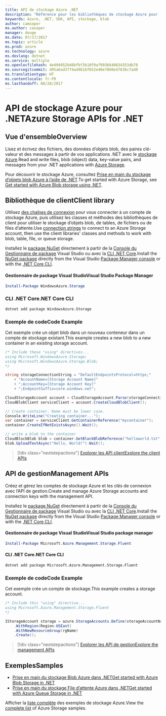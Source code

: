 ```yaml
---
title: API de stockage Azure .NET
description: "Référence pour les bibliothèques de stockage Azure pour .NET"
keywords: Azure, .NET, SDK, API, stockage, blob
author: camsoper
ms.author: casoper
manager: douge
ms.date: 07/17/2017
ms.topic: article
ms.prod: azure
ms.technology: azure
ms.devlang: dotnet
ms.service: multiple
ms.openlocfilehash: 4e494952b48bfbf3b10f9af9936648634353db78
ms.sourcegitcommit: d95a6ad3774a49b16f652e40e7860e47636c7ad0
ms.translationtype: HT
ms.contentlocale: fr-FR
ms.lasthandoff: 08/28/2017
---
```

# <a name="azure-storage-apis-for-net"></a><span data-ttu-id="0a26f-104">API de stockage Azure pour .NET</span><span class="sxs-lookup"><span data-stu-id="0a26f-104">Azure Storage APIs for .NET</span></span>

## <a name="overview"></a><span data-ttu-id="0a26f-105">Vue d'ensemble</span><span class="sxs-lookup"><span data-stu-id="0a26f-105">Overview</span></span>

<span data-ttu-id="0a26f-106">Lisez et écrivez des fichiers, des données d’objets blob, des paires clé-valeur et des messages à partir de vos applications .NET avec le [stockage Azure](https://review.docs.microsoft.com/en-us/azure/storage/storage-introduction).</span><span class="sxs-lookup"><span data-stu-id="0a26f-106">Read and write files, blob (object) data, key-value pairs, and messages from your .NET applications with [Azure Storage](https://review.docs.microsoft.com/en-us/azure/storage/storage-introduction).</span></span>

<span data-ttu-id="0a26f-107">Pour découvrir le stockage Azure, consultez [Prise en main du stockage d’objets blob Azure à l’aide de .NET](/azure/storage/storage-dotnet-how-to-use-blobs).</span><span class="sxs-lookup"><span data-stu-id="0a26f-107">To get started with Azure Storage, see [Get started with Azure Blob storage using .NET](/azure/storage/storage-dotnet-how-to-use-blobs).</span></span>

## <a name="client-library"></a><span data-ttu-id="0a26f-108">Bibliothèque de client</span><span class="sxs-lookup"><span data-stu-id="0a26f-108">Client library</span></span>

<span data-ttu-id="0a26f-109">Utilisez [des chaînes de connexion](/azure/storage/storage-create-storage-account#manage-your-storage-account) pour vous connecter à un compte de stockage Azure, puis utilisez les classes et méthodes des bibliothèques de client pour utiliser le stockage d’objets blob, de tables, de fichiers ou de files d’attente.</span><span class="sxs-lookup"><span data-stu-id="0a26f-109">Use [connection strings](/azure/storage/storage-create-storage-account#manage-your-storage-account) to connect to an Azure Storage account, then use the client libraries' classes and methods to work with blob, table, file, or queue storage.</span></span>

<span data-ttu-id="0a26f-110">Installez le [package NuGet](https://www.nuget.org/packages/WindowsAzure.Storage) directement à partir de la [Console du Gestionnaire de package][PackageManager] Visual Studio ou avec la [CLI .NET Core][DotNetCLI].</span><span class="sxs-lookup"><span data-stu-id="0a26f-110">Install the [NuGet package](https://www.nuget.org/packages/WindowsAzure.Storage) directly from the Visual Studio [Package Manager console][PackageManager] or with the [.NET Core CLI][DotNetCLI].</span></span>

#### <a name="visual-studio-package-manager"></a><span data-ttu-id="0a26f-111">Gestionnaire de package Visual Studio</span><span class="sxs-lookup"><span data-stu-id="0a26f-111">Visual Studio Package Manager</span></span>

```powershell
Install-Package WindowsAzure.Storage
```

### <a name="net-core-cli"></a><span data-ttu-id="0a26f-112">CLI .NET Core</span><span class="sxs-lookup"><span data-stu-id="0a26f-112">.NET Core CLI</span></span>

```bash
dotnet add package WindowsAzure.Storage
```

### <a name="code-example"></a><span data-ttu-id="0a26f-113">Exemple de code</span><span class="sxs-lookup"><span data-stu-id="0a26f-113">Code Example</span></span>

<span data-ttu-id="0a26f-114">Cet exemple crée un objet blob dans un nouveau conteneur dans un compte de stockage existant.</span><span class="sxs-lookup"><span data-stu-id="0a26f-114">This example creates a new blob to a new container in an existing storage account.</span></span>

```csharp
/* Include these "using" directives...
using Microsoft.WindowsAzure.Storage;
using Microsoft.WindowsAzure.Storage.Blob;
*/

string storageConnectionString = "DefaultEndpointsProtocol=https;"
    + "AccountName=[Storage Account Name]"
    + ";AccountKey=[Storage Account Key]"
    + ";EndpointSuffix=core.windows.net";

CloudStorageAccount account = CloudStorageAccount.Parse(storageConnectionString);
CloudBlobClient serviceClient = account.CreateCloudBlobClient();

// Create container. Name must be lower case.
Console.WriteLine("Creating container...");
var container = serviceClient.GetContainerReference("mycontainer");
container.CreateIfNotExistsAsync().Wait();

// write a blob to the container
CloudBlockBlob blob = container.GetBlockBlobReference("helloworld.txt");
blob.UploadTextAsync("Hello, World!").Wait();
```

> [!div class="nextstepactions"]
> [<span data-ttu-id="0a26f-115">Explorer les API client</span><span class="sxs-lookup"><span data-stu-id="0a26f-115">Explore the client APIs</span></span>](/dotnet/api/overview/azure/storage/client)

## <a name="management-apis"></a><span data-ttu-id="0a26f-116">API de gestion</span><span class="sxs-lookup"><span data-stu-id="0a26f-116">Management APIs</span></span>

<span data-ttu-id="0a26f-117">Créez et gérez les comptes de stockage Azure et les clés de connexion avec l’API de gestion.</span><span class="sxs-lookup"><span data-stu-id="0a26f-117">Create and manage Azure Storage accounts and connection keys with the management API.</span></span>

<span data-ttu-id="0a26f-118">Installez le [package NuGet](https://www.nuget.org/packages/Microsoft.Azure.Management.Storage.Fluent) directement à partir de la [Console du Gestionnaire de package][PackageManager] Visual Studio ou avec la [CLI .NET Core][DotNetCLI].</span><span class="sxs-lookup"><span data-stu-id="0a26f-118">Install the [NuGet package](https://www.nuget.org/packages/Microsoft.Azure.Management.Storage.Fluent) directly from the Visual Studio [Package Manager console][PackageManager] or with the [.NET Core CLI][DotNetCLI].</span></span>

#### <a name="visual-studio-package-manager"></a><span data-ttu-id="0a26f-119">Gestionnaire de package Visual Studio</span><span class="sxs-lookup"><span data-stu-id="0a26f-119">Visual Studio package manager</span></span>

```powershell
Install-Package Microsoft.Azure.Management.Storage.Fluent
```

#### <a name="net-core-cli"></a><span data-ttu-id="0a26f-120">CLI .NET Core</span><span class="sxs-lookup"><span data-stu-id="0a26f-120">.NET Core CLI</span></span>

````bash
dotnet add package Microsoft.Azure.Management.Storage.Fluent
````

### <a name="code-example"></a><span data-ttu-id="0a26f-121">Exemple de code</span><span class="sxs-lookup"><span data-stu-id="0a26f-121">Code Example</span></span>

<span data-ttu-id="0a26f-122">Cet exemple crée un compte de stockage.</span><span class="sxs-lookup"><span data-stu-id="0a26f-122">This example creates a storage account.</span></span>

```csharp
/* Include this "using" directive...
using Microsoft.Azure.Management.Storage.Fluent
*/

IStorageAccount storage = azure.StorageAccounts.Define(storageAccountName)
    .WithRegion(Region.USEast)
    .WithNewResourceGroup(rgName)
    .Create();
```

> [!div class="nextstepactions"]
> [<span data-ttu-id="0a26f-123">Explorer les API de gestion</span><span class="sxs-lookup"><span data-stu-id="0a26f-123">Explore the management APIs</span></span>](/dotnet/api/overview/azure/storage/management)

## <a name="samples"></a><span data-ttu-id="0a26f-124">Exemples</span><span class="sxs-lookup"><span data-stu-id="0a26f-124">Samples</span></span>

* [<span data-ttu-id="0a26f-125">Prise en main du stockage Blob Azure dans .NET</span><span class="sxs-lookup"><span data-stu-id="0a26f-125">Get started with Azure Blob Storage in .NET</span></span>](https://azure.microsoft.com/resources/samples/storage-blob-dotnet-getting-started/) 
* [<span data-ttu-id="0a26f-126">Prise en main du stockage File d’attente Azure dans .NET</span><span class="sxs-lookup"><span data-stu-id="0a26f-126">Get started with Azure Queue Storage in .NET</span></span>](https://azure.microsoft.com/resources/samples/storage-queue-dotnet-getting-started/)

<span data-ttu-id="0a26f-127">Afficher la [liste complète](https://azure.microsoft.com/resources/samples/?platform=dotnet&term=storage) des exemples de stockage Azure.</span><span class="sxs-lookup"><span data-stu-id="0a26f-127">View the [complete list](https://azure.microsoft.com/resources/samples/?platform=dotnet&term=storage) of Azure Storage samples.</span></span>

[PackageManager]: https://docs.microsoft.com/nuget/tools/package-manager-console
[DotNetCLI]: https://docs.microsoft.com/en-us/dotnet/core/tools/dotnet-add-package